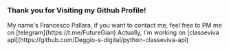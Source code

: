### Thank you for Visiting my Github Profile!
<p>
My name's Francesco Pallara, if you want to contact me, feel free to PM me on [telegram](https://t.me/FutureGian)
Actually, I'm working on [classeviva api](https://github.com/Deggio-s-digital/python-classeviva-api)
</p>
